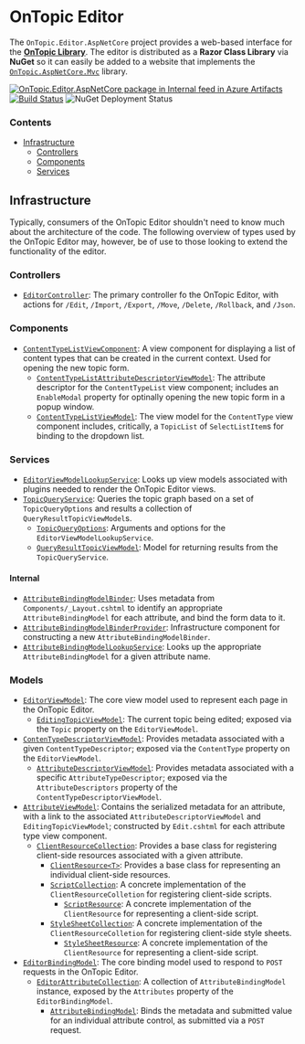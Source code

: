 # OnTopic Editor
The `OnTopic.Editor.AspNetCore` project provides a web-based interface for the [**OnTopic Library**](https://github.com/OnTopicCMS/OnTopic-Library). The editor is distributed as a **Razor Class Library** via **NuGet** so it can easily be added to a website that implements the [`OnTopic.AspNetCore.Mvc`](https://github.com/OnTopicCMS/OnTopic-Library/tree/master/OnTopic.AspNetCore.Mvc) library.

[![OnTopic.Editor.AspNetCore package in Internal feed in Azure Artifacts](https://igniasoftware.feeds.visualstudio.com/_apis/public/Packaging/Feeds/46d5f49c-5e1e-47bb-8b14-43be6c719ba8/Packages/682244bf-1062-48de-949e-16f9cb11a6cf/Badge)](https://igniasoftware.visualstudio.com/OnTopic/_packaging?_a=package&feed=46d5f49c-5e1e-47bb-8b14-43be6c719ba8&package=682244bf-1062-48de-949e-16f9cb11a6cf&preferRelease=true)
[![Build Status](https://igniasoftware.visualstudio.com/OnTopic/_apis/build/status/OnTopic-Editor-CI-V1?branchName=master)](https://igniasoftware.visualstudio.com/OnTopic/_build/latest?definitionId=8&branchName=master)
![NuGet Deployment Status](https://rmsprodscussu1.vsrm.visualstudio.com/A09668467-721c-4517-8d2e-aedbe2a7d67f/_apis/public/Release/badge/bd7f03e0-6fcf-4ec6-939d-4e995668d40f/2/2)

### Contents
- [Infrastructure](#infrastructure)
  - [Controllers](#controllers)
  - [Components](#components)
  - [Services](#services)
## Infrastructure
Typically, consumers of the OnTopic Editor shouldn't need to know much about the architecture of the code. The following overview of types used by the OnTopic Editor may, however, be of use to those looking to extend the functionality of the editor.

### Controllers
- [`EditorController`](Controllers/EditorController.cs): The primary controller fo the OnTopic Editor, with actions for `/Edit`, `/Import`, `/Export`, `/Move`, `/Delete`, `/Rollback`, and `/Json`.

### Components
- [`ContentTypeListViewComponent`](Components/ContentTypeListViewComponent.cs): A view component for displaying a list of content types that can be created in the current context. Used for opening the new topic form.
  - [`ContentTypeListAttributeDescriptorViewModel`](Models/Components/ContentTypeListAttributeDescriptorViewModel.cs): The attribute descriptor for the `ContentTypeList` view component; includes an `EnableModal` property for optinally opening the new topic form in a popup window.
  - [`ContentTypeListViewModel`](Models/Components/ContentTypeListViewModel.cs): The view model for the `ContentType` view component includes, critically, a `TopicList` of `SelectListItem`s for binding to the dropdown list.

### Services
- [`EditorViewModelLookupService`](Infrastructure/EditorViewModelLookupService.cs): Looks up view models associated with plugins needed to render the OnTopic Editor views.
- [`TopicQueryService`](Infrastructure/TopicQueryService.cs): Queries the topic graph based on a set of `TopicQueryOptions` and results a collection of `QueryResultTopicViewModel`s.
  - [`TopicQueryOptions`](Models/Queryable/TopicQueryOptions.cs): Arguments and options for the `EditorViewModelLookupService`.
  - [`QueryResultTopicViewModel`](Models/Queryable/QueryResultTopicViewModel.cs): Model for returning results from the `TopicQueryService`.
  

#### Internal
- [`AttributeBindingModelBinder`](Infrastructure/AttributeBindingModelBinder.cs): Uses metadata from `Components/_Layout.cshtml` to identify an appropriate `AttributeBindingModel` for each attribute, and bind the form data to it.
- [`AttributeBindingModelBinderProvider`](Infrastructure/AttributeBindingModelBinderProvider.cs): Infrastructure component for constructing a new `AttributeBindingModelBinder`.
- [`AttributeBindingModelLookupService`](Infrastructure/AttributeBindingModelLookupService.cs): Looks up the appropriate `AttributeBindingModel` for a given attribute name.

### Models
- [`EditorViewModel`](Models/EditorViewModel.cs): The core view model used to represent each page in the OnTopic Editor.
  - [`EditingTopicViewModel`](Models/EditingTopicViewModel.cs): The current topic being edited; exposed via the `Topic` property on the `EditorViewModel`.
- [`ContenTypeDescriptorViewModel`](Models/Metadata/ContentTypeDescriptorViewModel.cs): Provides metadata associated with a given `ContentTypeDescriptor`; exposed via the `ContentType` property on the `EditorViewModel`.
  - [`AttributeDescriptorViewModel`](Models/Metadata/AttributeDescriptorViewModel.cs): Provides metadata associated with a specific `AttributeTypeDescriptor`; exposed via the `AttributeDescriptors` property of the `ContentTypeDescriptorViewModel`.
- [`AttributeViewModel`](Models/AttributeViewModel.cs): Contains the serialized metadata for an attribute, with a link to the associated `AttributeDescriptorViewModel` and `EditingTopicViewModel`; constructed by `Edit.cshtml` for each attribute type view component.
  - [`ClientResourceCollection`](Models/ClientResources/ClientResourceCollection{T}.cs): Provides a base class for registering client-side resources associated with a given attribute.
    - [`ClientResource<T>`](Models/ClientResources/ClientResource.cs): Provides a base class for representing an individual client-side resources.
    - [`ScriptCollection`](Models/ClientResources/ScriptCollection.cs): A concrete implementation of the `ClientResourceColletion` for registering client-side scripts.
      - [`ScriptResource`](Models/ClientResources/ScriptResource.cs): A concrete implementation of the `ClientResource` for representing a client-side script.
    - [`StyleSheetCollection`](Models/ClientResources/StyleSheetCollection.cs): A concrete implementation of the `ClientResourceColletion` for registering client-side style sheets. 
      - [`StyleSheetResource`](Models/ClientResources/StyleSheetResource.cs): A concrete implementation of the `ClientResource` for representing a client-side script.
- [`EditorBindingModel`](Models/EditorBindingModel.cs): The core binding model used to respond to `POST` requests in the OnTopic Editor.
  - [`EditorAttributeCollection`](Models/Collections/EditorAttributeCollection.cs): A collection of `AttributeBindingModel` instance, exposed by the `Attributes` property of the `EditorBindingModel`.
      - [`AttributeBindingModel`](Models/AttributeBindingModel.cs): Binds the metadata and submitted value for an individual attribute control, as submitted via a `POST` request.